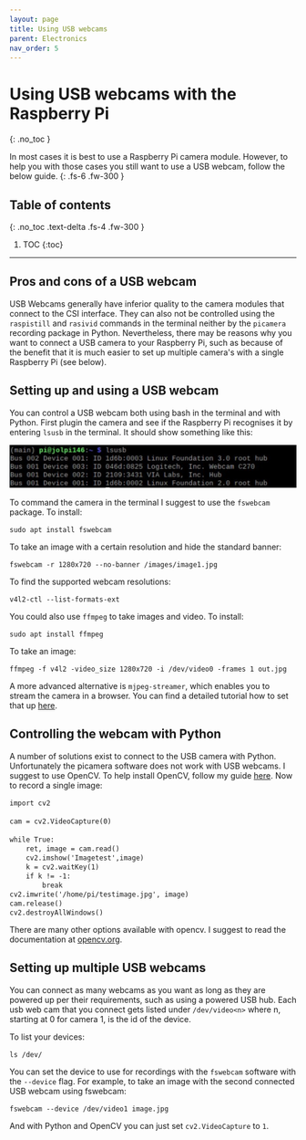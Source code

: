 ```yaml
---
layout: page
title: Using USB webcams
parent: Electronics
nav_order: 5
---
```


# Using USB webcams with the Raspberry Pi
{: .no_toc }

In most cases it is best to use a Raspberry Pi camera module. However, to help you with those cases you still want to use a USB webcam, follow the below guide.
{: .fs-6 .fw-300 }

## Table of contents
{: .no_toc .text-delta .fs-4 .fw-300 }

1. TOC
{:toc}
---

## Pros and cons of a USB webcam
USB Webcams generally have inferior quality to the camera modules that connect to the CSI interface. They can also not be controlled using the `raspistill` and `rasivid` commands in the terminal neither by the `picamera` recording package in Python. Nevertheless, there may be reasons why you want to connect a USB camera to your Raspberry Pi, such as because of the benefit that it is much easier to set up multiple camera's with a single Raspberry Pi (see below).

## Setting up and using a USB webcam
You can control a USB webcam both using bash in the terminal and with Python. First plugin the camera and see if the Raspberry Pi recognises it by entering `lsusb` in the terminal. It should show something like this:

[![lsusb output](/assets/images/lsusb.jpg?style=centerimgmed)](/assets/images/lsusb.jpg)

To command the camera in the terminal I suggest to use the `fswebcam` package. To install:

```
sudo apt install fswebcam
```

To take an image with a certain resolution and hide the standard banner:

```
fswebcam -r 1280x720 --no-banner /images/image1.jpg
```

To find the supported webcam resolutions:

```
v4l2-ctl --list-formats-ext
```

You could also use `ffmpeg` to take images and video. To install:

```
sudo apt install ffmpeg
```

To take an image:

```
ffmpeg -f v4l2 -video_size 1280x720 -i /dev/video0 -frames 1 out.jpg
```

A more advanced alternative is `mjpeg-streamer`, which enables you to stream the camera in a browser. You can find a detailed tutorial how to set that up [here](https://www.sigmdel.ca/michel/ha/rpi/streaming_en.html).

## Controlling the webcam with Python
A number of solutions exist to connect to the USB camera with Python. Unfortunately the picamera software does not work with USB webcams. I suggest to use OpenCV. To help install OpenCV, follow my guide [here](http://). Now to record a single image:

```
import cv2

cam = cv2.VideoCapture(0)

while True:
	ret, image = cam.read()
	cv2.imshow('Imagetest',image)
	k = cv2.waitKey(1)
	if k != -1:
		break
cv2.imwrite('/home/pi/testimage.jpg', image)
cam.release()
cv2.destroyAllWindows()
```

There are many other options available with opencv. I suggest to read the documentation at [opencv.org](http://opencv.org).

## Setting up multiple USB webcams
You can connect as many webcams as you want as long as they are powered up per their requirements, such as using a powered USB hub. Each usb web cam that you connect gets listed under `/dev/video<n>` where n, starting at 0 for camera 1, is the id of the device.

To list your devices:

```
ls /dev/
```

You can set the device to use for recordings with the `fswebcam` software with the `--device` flag. For example, to take an image with the second connected USB webcam using fswebcam:

```
fswebcam --device /dev/video1 image.jpg
```

And with Python and OpenCV you can just set `cv2.VideoCapture` to `1`.

